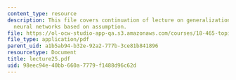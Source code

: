 ```yaml
---
content_type: resource
description: This file covers continuation of lecture on generalization bounds for
  neural networks based on assumption.
file: https://ol-ocw-studio-app-qa.s3.amazonaws.com/courses/18-465-topics-in-statistics-statistical-learning-theory-spring-2007/98eec94e40bb660a7779f1488d96c62d_lecture25.pdf
file_type: application/pdf
parent_uid: a1b5ab94-b32e-92a2-777b-3ce81b841896
resourcetype: Document
title: lecture25.pdf
uid: 98eec94e-40bb-660a-7779-f1488d96c62d
---
```

